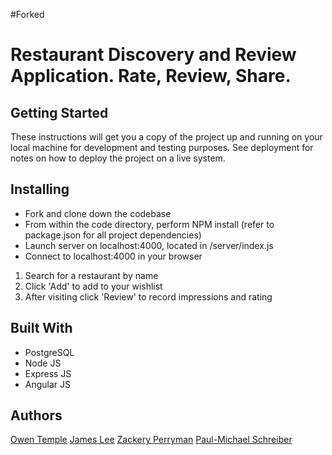 #Forked
# Restaurant Discovery and Review Application. Rate, Review, Share.

## Getting Started

These instructions will get you a copy of the project up and running on your local machine for development and testing purposes. See deployment for notes on how to deploy the project on a live system.


## Installing

- Fork and clone down the codebase
- From within the code directory, perform NPM install (refer to package.json for all project dependencies)
- Launch server on localhost:4000, located in /server/index.js
- Connect to localhost:4000 in your browser

1. Search for a restaurant by name
2. Click 'Add' to add to your wishlist
3. After visiting click 'Review' to record impressions and rating

## Built With

- PostgreSQL 
- Node JS 
- Express JS 
- Angular JS

## Authors

[Owen Temple](https://github.com/owentemple)
[James Lee](https://github.com/JimmyLee87)
[Zackery Perryman](https://github.com/undeadtwo)
[Paul-Michael Schreiber](https://github.com/pschreibs85)

